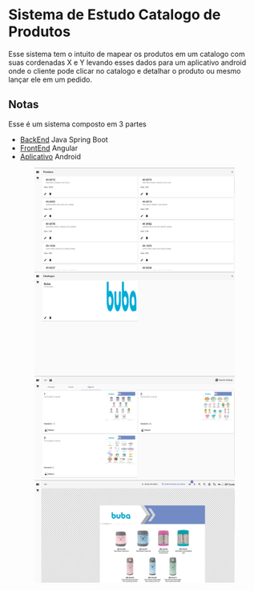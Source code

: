 # Sistema de Estudo Catalogo de Produtos

Esse sistema tem o intuito de mapear os produtos em um catalogo com suas cordenadas X e Y levando esses dados para um aplicativo android onde o cliente pode clicar no catalogo e detalhar o produto ou mesmo lançar ele em um pedido.

## Notas
Esse é um sistema composto em 3 partes
* [BackEnd](https://github.com/niveo/backcatalogo) Java Spring Boot
* [FrontEnd](https://github.com/niveo/froncatalogo) Angular
* [Aplicativo](https://github.com/niveo/appcatalogo) Android

<div align="center">
    <img src="/sample/Screenshot from 2022-10-14 11-17-55.png" width="400px"</img> 
    <img src="/sample/Screenshot from 2022-10-14 11-18-02.png" width="400px"</img> 
</div>
<div align="center">
    <img src="/sample/Screenshot from 2022-10-14 11-18-09.png" width="400px"</img>
    <img src="/sample/Screenshot from 2022-10-14 11-18-16.png" width="400px"</img>
</div>